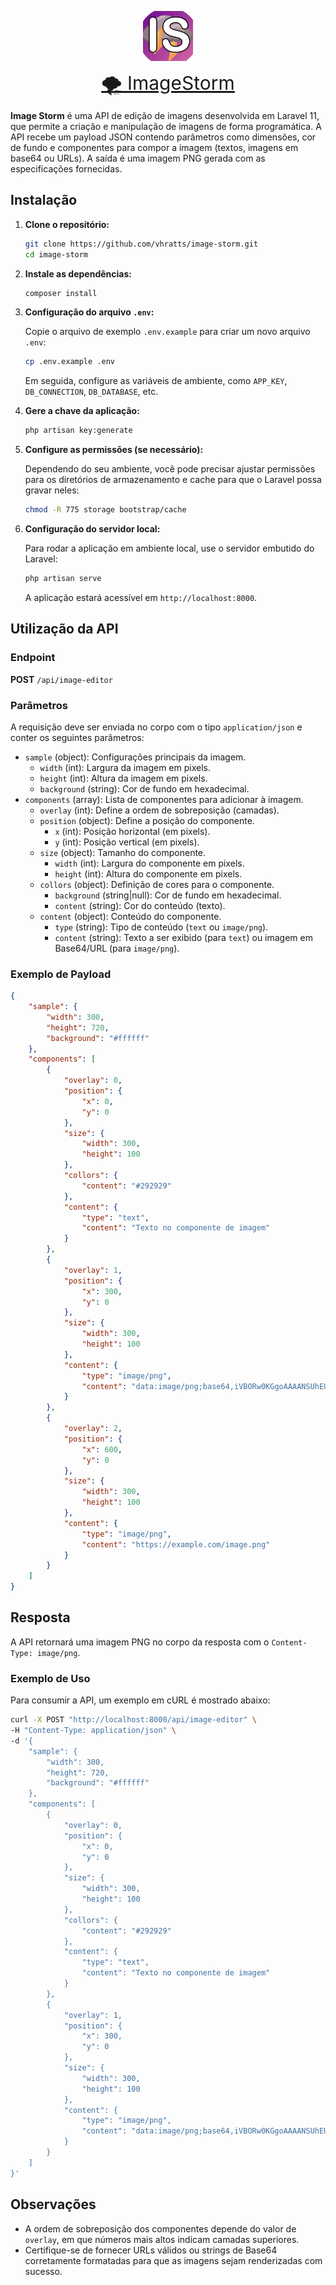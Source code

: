 <p align="center">
<a href="#" target="_blank" style="display: flex; justify-content: center;">
<img src="public/app.png" width="400" alt="logo" style="width: 80px;">
</a>
</p>

<p align="center">
<a href="#" style="font-size: 30px;">🌪 ImageStorm</a>
</p>

**Image Storm** é uma API de edição de imagens desenvolvida em Laravel 11, que permite a criação e manipulação de imagens de forma programática. A API recebe um payload JSON contendo parâmetros como dimensões, cor de fundo e componentes para compor a imagem (textos, imagens em base64 ou URLs). A saída é uma imagem PNG gerada com as especificações fornecidas.

## Instalação

1. **Clone o repositório:**

   ```bash
   git clone https://github.com/vhratts/image-storm.git
   cd image-storm
   ```

2. **Instale as dependências:**

   ```bash
   composer install
   ```

3. **Configuração do arquivo `.env`:**

   Copie o arquivo de exemplo `.env.example` para criar um novo arquivo `.env`:

   ```bash
   cp .env.example .env
   ```

   Em seguida, configure as variáveis de ambiente, como `APP_KEY`, `DB_CONNECTION`, `DB_DATABASE`, etc.

4. **Gere a chave da aplicação:**

   ```bash
   php artisan key:generate
   ```

5. **Configure as permissões (se necessário):**

   Dependendo do seu ambiente, você pode precisar ajustar permissões para os diretórios de armazenamento e cache para que o Laravel possa gravar neles:

   ```bash
   chmod -R 775 storage bootstrap/cache
   ```

6. **Configuração do servidor local:**

   Para rodar a aplicação em ambiente local, use o servidor embutido do Laravel:

   ```bash
   php artisan serve
   ```

   A aplicação estará acessível em `http://localhost:8000`.

## Utilização da API

### Endpoint

**POST** `/api/image-editor`

### Parâmetros

A requisição deve ser enviada no corpo com o tipo `application/json` e conter os seguintes parâmetros:

- `sample` (object): Configurações principais da imagem.
  - `width` (int): Largura da imagem em pixels.
  - `height` (int): Altura da imagem em pixels.
  - `background` (string): Cor de fundo em hexadecimal.
- `components` (array): Lista de componentes para adicionar à imagem.
  - `overlay` (int): Define a ordem de sobreposição (camadas).
  - `position` (object): Define a posição do componente.
    - `x` (int): Posição horizontal (em pixels).
    - `y` (int): Posição vertical (em pixels).
  - `size` (object): Tamanho do componente.
    - `width` (int): Largura do componente em pixels.
    - `height` (int): Altura do componente em pixels.
  - `collors` (object): Definição de cores para o componente.
    - `background` (string|null): Cor de fundo em hexadecimal.
    - `content` (string): Cor do conteúdo (texto).
  - `content` (object): Conteúdo do componente.
    - `type` (string): Tipo de conteúdo (`text` ou `image/png`).
    - `content` (string): Texto a ser exibido (para `text`) ou imagem em Base64/URL (para `image/png`).

### Exemplo de Payload

```json
{
    "sample": {
        "width": 300,
        "height": 720,
        "background": "#ffffff"
    },
    "components": [
        {
            "overlay": 0,
            "position": {
                "x": 0,
                "y": 0
            },
            "size": {
                "width": 300,
                "height": 100
            },
            "collors": {
                "content": "#292929"
            },
            "content": {
                "type": "text",
                "content": "Texto no componente de imagem"
            }
        },
        {
            "overlay": 1,
            "position": {
                "x": 300,
                "y": 0
            },
            "size": {
                "width": 300,
                "height": 100
            },
            "content": {
                "type": "image/png",
                "content": "data:image/png;base64,iVBORw0KGgoAAAANSUhEUgAA..."
            }
        },
        {
            "overlay": 2,
            "position": {
                "x": 600,
                "y": 0
            },
            "size": {
                "width": 300,
                "height": 100
            },
            "content": {
                "type": "image/png",
                "content": "https://example.com/image.png"
            }
        }
    ]
}
```

## Resposta

A API retornará uma imagem PNG no corpo da resposta com o `Content-Type: image/png`.

### Exemplo de Uso

Para consumir a API, um exemplo em cURL é mostrado abaixo:

```bash
curl -X POST "http://localhost:8000/api/image-editor" \
-H "Content-Type: application/json" \
-d '{
    "sample": {
        "width": 300,
        "height": 720,
        "background": "#ffffff"
    },
    "components": [
        {
            "overlay": 0,
            "position": {
                "x": 0,
                "y": 0
            },
            "size": {
                "width": 300,
                "height": 100
            },
            "collors": {
                "content": "#292929"
            },
            "content": {
                "type": "text",
                "content": "Texto no componente de imagem"
            }
        },
        {
            "overlay": 1,
            "position": {
                "x": 300,
                "y": 0
            },
            "size": {
                "width": 300,
                "height": 100
            },
            "content": {
                "type": "image/png",
                "content": "data:image/png;base64,iVBORw0KGgoAAAANSUhEUgAA..."
            }
        }
    ]
}'
```

## Observações

- A ordem de sobreposição dos componentes depende do valor de `overlay`, em que números mais altos indicam camadas superiores.
- Certifique-se de fornecer URLs válidos ou strings de Base64 corretamente formatadas para que as imagens sejam renderizadas com sucesso.